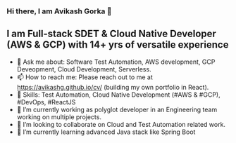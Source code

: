 ### Hi there, I am Avikash Gorka 👋

## I am Full-stack SDET & Cloud Native Developer (AWS & GCP) with 14+ yrs of versatile experience
- 💬 Ask me about: Software Test Automation, AWS development, GCP Deveopment, Cloud Development, Serverless.
- 📫 How to reach me: Please reach out to me at https://avikashg.github.io/cv/ (building my own portfolio in React).
- 🎯 Skills: Test Automation, Cloud Native Development (#AWS & #GCP), #DevOps, #ReactJS
- 🔭 I’m currently working as polyglot developer in an Engineering team working on multiple projects.
- 👯 I’m looking to collaborate on Cloud and Test Automation related work.
- 🌱 I’m currently learning advanced Java stack like Spring Boot
<!--
**avikashg/avikashg** is a ✨ _special_ ✨ repository because its `README.md` (this file) appears on your GitHub profile.

Here are some ideas to get you started:




- ⚡ Fun fact: ...
-->
